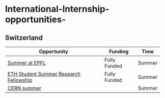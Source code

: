 # International-Internship-opportunities-

## Switzerland

| Opportunity                                                                                           | Funding      | Time   |
| ----------------------------------------------------------------------------------------------------- | ------------ | ------ |
| [Summer at EPFL](https://summer.epfl.ch/)                                                             | Fully Funded | Summer |
| [ETH Student Summer Research Fellowship](https://inf.ethz.ch/studies/summer-research-fellowship.html) | Fully Funded | Summer |
| [CERN summer](https://careers.cern/summer)                                                            |              | Summer |
